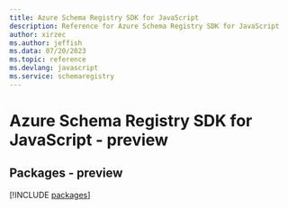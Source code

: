 ```yaml
---
title: Azure Schema Registry SDK for JavaScript
description: Reference for Azure Schema Registry SDK for JavaScript
author: xirzec
ms.author: jeffish
ms.data: 07/20/2023
ms.topic: reference
ms.devlang: javascript
ms.service: schemaregistry
---
```

# Azure Schema Registry SDK for JavaScript - preview
## Packages - preview
[!INCLUDE [packages](schema-registry-index.md)]